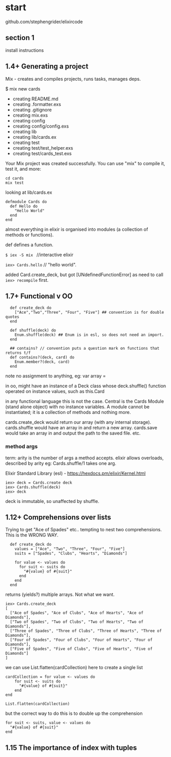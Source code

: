 # start

github.com/stephengrider/elixircode

## section 1

install instructions

## 1.4+ Generating a project

Mix - creates and compiles projects, runs tasks, manages deps.

$ mix new cards

* creating README.md
* creating .formatter.exs
* creating .gitignore
* creating mix.exs
* creating config
* creating config/config.exs
* creating lib
* creating lib/cards.ex
* creating test
* creating test/test_helper.exs
* creating test/cards_test.exs

Your Mix project was created successfully.
You can use "mix" to compile it, test it, and more:

    cd cards
    mix test


looking at lib/cards.ex

```
defmodule Cards do
  def Hello do
    "Hello World"
  end
end
```
almost everything in elixir is organised into modules (a collection of methods or functions).

def defines a function.

```$ iex -S mix ``` //interactive elixir
 
```iex> Cards.hello``` // "hello world".

added Card.create_deck, but got [UNdefinedFunctionError] as need to call
```iex> recompile``` first.


## 1.7+ Functional v OO

```
  def create_deck do
    ["Ace","Two","Three", "Four", "Five"] ## convention is for double quotes
  end

  def shuffle(deck) do
    Enum.shuffle(deck) ## Enum is in esl, so does not need an import.
  end

  ## contains? // convention puts a question mark on functions that returns t/f
  def contains?(deck, card) do
    Enum.member?(deck, card)
  end
```

note no assignment to anything, eg: var array = 

in oo, might have an instance of a Deck class whose deck.shuffle() function operated on instance values, such as this.Card

in any functional language this is not the case. Central is the Cards Module (stand alone object) with no instance variables. A module cannot be instantiated; it is a collection of methods and nothing more.

cards.create_deck would return our array (with any internal storage).
cards.shuffle would have an array in and return a new array.
cards.save would take an array in and output the path to the saved file. etc.

### method args
term: arity is the number of args a method accepts.
elixir allows overloads, described by arity eg: Cards.shuffle/1 takes one arg.

Elixir Standard Library (esl) - https://hexdocs.pm/elixir/Kernel.html


```
iex> deck = Cards.create deck
iex> Cards.shuffle(deck)
iex> deck 
``` 

deck is immutable, so unaffected by shuffle.

## 1.12+ Comprehensions over lists

Trying to get "Ace of Spades" etc..
tempting to nest two comprehensions. This is the WRONG WAY.

```
  def create_deck do
    values = ["Ace", "Two", "Three", "Four", "Five"]
    suits = ["Spades", "Clubs", "Hearts", "Diamonds"]

    for value <- values do
      for suit <- suits do
        "#{value} of #{suit}"
      end    
    end
  end
```

returns (yields?) multiple arrays. Not what we want.
```
iex> Cards.create_deck
[
  ["Ace of Spades", "Ace of Clubs", "Ace of Hearts", "Ace of Diamonds"],
  ["Two of Spades", "Two of Clubs", "Two of Hearts", "Two of Diamonds"],
  ["Three of Spades", "Three of Clubs", "Three of Hearts", "Three of Diamonds"],
  ["Four of Spades", "Four of Clubs", "Four of Hearts", "Four of Diamonds"],
  ["Five of Spades", "Five of Clubs", "Five of Hearts", "Five of Diamonds"]
]
```
we can use List.flatten(cardCollection) here to create a single list
```
cardCollection = for value <- values do
    for suit <- suits do
      "#{value} of #{suit}"
    end    
end

List.flatten(cardCollection)
```
but the correct way to do this is to double up the comprehension
```
for suit <- suits, value <- values do
  "#{value} of #{suit}"
end
```    

## 1.15 The importance of index with tuples









